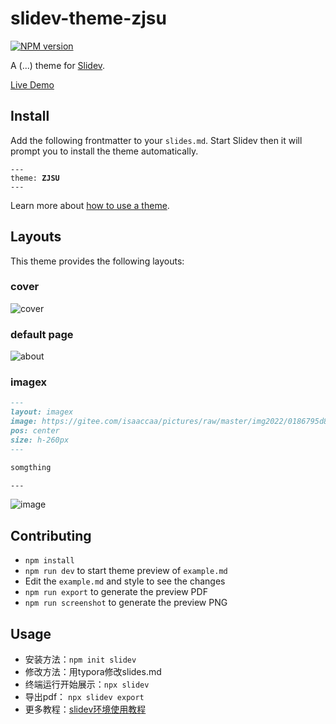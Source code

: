 # slidev-theme-zjsu

[![NPM version](https://img.shields.io/npm/v/slidev-theme-cuc?color=3AB9D4&label=)](https://www.npmjs.com/package/slidev-theme-cuc)

A (...) theme for [Slidev](https://github.com/slidevjs/slidev).

[Live Demo](https://slidev-theme-cuc.netlify.app)
<!--
  Learn more about how to write a theme:
  https://sli.dev/themes/write-a-theme.html
--->

<!--
  run `npm run dev` to check out the slides for more details of how to start writing a theme
-->

<!--
  Put some screenshots here to demonstrate your theme

  Live demo: [...]
-->

## Install

Add the following frontmatter to your `slides.md`. Start Slidev then it will prompt you to install the theme automatically.

<pre><code>---
theme: <b>ZJSU</b>
---</code></pre>

Learn more about [how to use a theme](https://sli.dev/themes/use).

## Layouts

This theme provides the following layouts:

### cover

![cover](https://cdn.jsdelivr.net/gh/ranxi2001/blog-imgs@main/img/cover.jpg)

### default page

![about](https://cdn.jsdelivr.net/gh/ranxi2001/blog-imgs@main/img/Snipaste_2023-05-11_15-19-45.jpg)

### imagex

```markdown
---
layout: imagex
image: https://gitee.com/isaaccaa/pictures/raw/master/img2022/0186795d843896a8012060be1cbe75.jpg
pos: center
size: h-260px
---

somgthing

---
```

![image](https://cdn.jsdelivr.net/gh/ranxi2001/blog-imgs@main/img/Snipaste_2023-05-11_15-19-57.jpg)

## Contributing

- `npm install`
- `npm run dev` to start theme preview of `example.md`
- Edit the `example.md` and style to see the changes
- `npm run export` to generate the preview PDF
- `npm run screenshot` to generate the preview PNG

## Usage
- 安装方法：`npm init slidev`
- 修改方法：用typora修改slides.md
- 终端运行开始展示：`npx slidev`
- 导出pdf： `npx slidev export`
- 更多教程：[slidev环境使用教程](https://wzzju.github.io/slides/slidev/2022/03/20/make-slides/#:~:text=3.2%20%E5%8D%95%E7%8B%AC%E5%AF%BC%E5%87%BAPDF%E6%96%87%E4%BB%B6%201%20%E5%AE%89%E8%A3%85%20playwright-chromium%20%EF%BC%9A%202%20%E5%AF%BC%E5%87%BApdf%E6%A0%BC%E5%BC%8F%E5%B9%BB%E7%81%AF%E7%89%87%EF%BC%9A,%23%20slidev%20%3E%3D%20v0.21%20npx%20slidev%20export%20--with-clicks)

